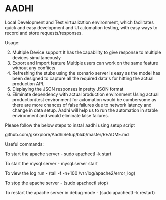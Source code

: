 # AADHI
Local Development and Test virtualization environment, which facilitates quick and easy development and UI automation testing, with easy ways to record and store requests/responses.

Usage:

 2. Multiple Device support
         It has the capability to give response to multiple devices simultaneously
 3. Export and Import feature
       Multiple users can work on the same feature without any conflicts
 4. Refreshing the stubs using the scenario server is easy as the model has been designed to capture  all the required data's for hitting the actual production API.
 5. Displaying the JSON responses in pretty JSON format
 6. Eliminate dependency with actual production environment
     Using actual production/test environment for automation would be cumbersome as there are more chances of false failures due to network latency and change in data setup. Aadhi will help us to run the automation in stable environment and would eliminate false failures.

Please follow the below steps to install aadhi using setup script

github.com/gkexplore/AadhiSetup/blob/master/README.md

Useful commands:

To start the apache server - sudo apachectl -k start

To start the mysql server - mysql.server start

To view the log run - (tail -f -n+100 /var/log/apache2/error_log)

To stop the apache server - (sudo apachectl stop)

To restart the apache server in debug mode - (sudo apachectl -k restart)

